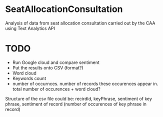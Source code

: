 # SeatAllocationConsultation
Analysis of data from seat allocation consultation carried out by the CAA using Text Analytics API

# TODO

- Run Google cloud and compare sentiment 
- Put the results onto CSV (format?)
- Word cloud 
- Keywords count 
- number of occurnces. number of records these occurences appear in. total number of occurences + word cloud?

Structure of the csv file could be:
recirdId, keyPhrase, sentiment of key phrase, sentiment of record (number of occurences of key phrase in record) 

